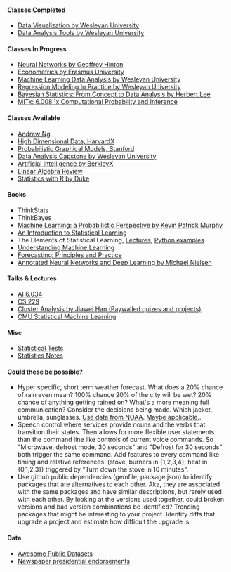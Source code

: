 #### Classes Completed
* [Data Visualization by Wesleyan University](https://www.coursera.org/learn/data-visualization/home/welcome)
* [Data Analysis Tools by Wesleyan University](https://www.coursera.org/learn/data-analysis-tools/home/welcome)

#### Classes In Progress
* [Neural Networks by Geoffrey Hinton](https://www.coursera.org/learn/neural-networks/home/welcome)
* [Econometrics by Erasmus University](https://www.coursera.org/learn/erasmus-econometrics/home/welcome)
* [Machine Learning Data Analysis by Wesleyan University](https://www.coursera.org/learn/machine-learning-data-analysis/home/welcome)
* [Regression Modeling In Practice by Wesleyan University](https://www.coursera.org/learn/regression-modeling-practice/home)
* [Bayesian Statistics: From Concept to Data Analysis by Herbert Lee](https://www.coursera.org/learn/bayesian-statistics/home/welcome)
* [MITx: 6.008.1x Computational Probability and Inference](https://courses.edx.org/courses/course-v1:MITx+6.008.1x+3T2016/info)

#### Classes Available
* [Andrew Ng](https://www.coursera.org/learn/machine-learning)
* [High Dimensional Data, HarvardX](https://www.edx.org/course/high-dimensional-data-analysis-harvardx-ph525-4x)
* [Probabilistic Graphical Models, Stanford](https://www.coursera.org/specializations/probabilistic-graphical-models)
* [Data Analysis Capstone by Wesleyan University](https://www.coursera.org/learn/data-analysis-capstone)
* [Artificial Intelligence by BerkleyX](https://www.edx.org/course/artificial-intelligence-uc-berkeleyx-cs188-1x)
* [Linear Algebra Review](https://www.edx.org/course/linear-algebra-foundations-frontiers-utaustinx-ut-5-04x)
* [Statistics with R by Duke](https://www.coursera.org/specializations/statistics)

#### Books
* ThinkStats
* ThinkBayes
* [Machine Learning: a Probabilistic Perspective by Kevin Patrick Murphy](hhttp://www.cs.ubc.ca/~murphyk/MLbook/)
* [An Introduction to Statistical Learning](http://www-bcf.usc.edu/~gareth/ISL/)
* The Elements of Statistical Learning, [Lectures](https://www.youtube.com/playlist?list=PLgxu-AAi2lTbtF6MyfvC-tcPvraJcNViL), [Python examples](https://github.com/JWarmenhoven/ISLR-python)
* [Understanding Machine Learning](http://www.cs.huji.ac.il/~shais/UnderstandingMachineLearning/copy.html)
* [Forecasting: Principles and Practice](https://www.otexts.org/fpp)
* [Annotated Neural Networks and Deep Learning by Michael Nielsen](http://fermatslibrary.com/list/neural-networks-and-deep-learning)

#### Talks & Lectures
* [AI 6.034](https://ocw.mit.edu/courses/electrical-engineering-and-computer-science/6-034-artificial-intelligence-fall-2010/lecture-videos/)
* [CS 229](https://see.stanford.edu/Course/CS229)
* [Cluster Analysis by Jiawei Han (Paywalled quizes and projects)](https://www.coursera.org/learn/cluster-analysis/home)
* [CMU Statistical Machine Learning](https://news.ycombinator.com/item?id=12680329)

#### Misc
* [Statistical Tests](http://www.ats.ucla.edu/stat/mult_pkg/whatstat/default.htm)
* [Statistics Notes](http://www.jerrydallal.com/lhsp/LHSP.HTM)

#### Could these be possible?
* Hyper specific, short term weather forecast. What does a 20% chance of rain even mean? 100% chance 20% of the city will be wet? 20% chance of anything getting rained on? What's a more meaning full communication? Consider the decisions being made. Which jacket, umbrella, sunglasses. [Use data from NOAA](http://www.ncdc.noaa.gov/data-access/model-data/model-datasets/numerical-weather-prediction). [Maybe applicable.](http://www.araya.org/archives/1183).
* Speech control where services provide nouns and the verbs that transition their states. Then allows for more flexible user statements than the command line like controls of current voice commands. So "Microwave, defrost mode, 30 seconds" and "Defrost for 30 seconds" both trigger the same command. Add features to every command like timing and relative references. (stove, burners in {1,2,3,4}, heat in {0,1,2,3}) triggered by "Turn down the stove in 10 minutes".
* Use github public dependencies (gemfile, package.json) to identify packages that are alternatives to each other. Aka, they are associated with the same packages and have similar descriptions, but rarely used with each other. By looking at the versions used together, could broken versions and bad version combinations be identified? Trending packages that might be interesting to your project. Identify diffs that upgrade a project and estimate how difficult the upgrade is.

#### Data
* [Awesome Public Datasets](https://github.com/caesar0301/awesome-public-datasets)
* [Newspaper presidential endorsements](http://noahveltman.com/endorsements/)
